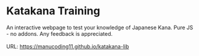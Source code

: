 # Katakana Training
An interactive webpage to test your knowledge of Japanese Kana. Pure JS - no addons. Any feedback is appreciated.
<br><br>
URL: https://manucoding11.github.io/katakana-lib
